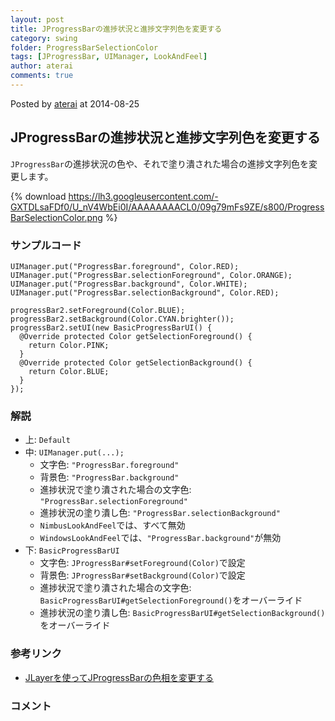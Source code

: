 ```yaml
---
layout: post
title: JProgressBarの進捗状況と進捗文字列色を変更する
category: swing
folder: ProgressBarSelectionColor
tags: [JProgressBar, UIManager, LookAndFeel]
author: aterai
comments: true
---
```


Posted by [aterai](http://terai.xrea.jp/aterai.html) at 2014-08-25

## JProgressBarの進捗状況と進捗文字列色を変更する
`JProgressBar`の進捗状況の色や、それで塗り潰された場合の進捗文字列色を変更します。

{% download https://lh3.googleusercontent.com/-GXTDLsaFDf0/U_nV4WbEi0I/AAAAAAAACL0/09g79mFs9ZE/s800/ProgressBarSelectionColor.png %}

### サンプルコード
<pre class="prettyprint"><code>UIManager.put("ProgressBar.foreground", Color.RED);
UIManager.put("ProgressBar.selectionForeground", Color.ORANGE);
UIManager.put("ProgressBar.background", Color.WHITE);
UIManager.put("ProgressBar.selectionBackground", Color.RED);
</code></pre>

<pre class="prettyprint"><code>progressBar2.setForeground(Color.BLUE);
progressBar2.setBackground(Color.CYAN.brighter());
progressBar2.setUI(new BasicProgressBarUI() {
  @Override protected Color getSelectionForeground() {
    return Color.PINK;
  }
  @Override protected Color getSelectionBackground() {
    return Color.BLUE;
  }
});
</code></pre>


### 解説
- 上: `Default`
- 中: `UIManager.put(...);`
    - 文字色: `"ProgressBar.foreground"`
    - 背景色: `"ProgressBar.background"`
    - 進捗状況で塗り潰された場合の文字色: `"ProgressBar.selectionForeground"`
    - 進捗状況の塗り潰し色: `"ProgressBar.selectionBackground"`
    - `NimbusLookAndFeel`では、すべて無効
    - `WindowsLookAndFeel`では、`"ProgressBar.background"`が無効
- 下: `BasicProgressBarUI`
    - 文字色: `JProgressBar#setForeground(Color)`で設定
    - 背景色: `JProgressBar#setBackground(Color)`で設定
    - 進捗状況で塗り潰された場合の文字色: `BasicProgressBarUI#getSelectionForeground()`をオーバーライド
    - 進捗状況の塗り潰し色: `BasicProgressBarUI#getSelectionBackground()`をオーバーライド

<!-- dummy comment line for breaking list -->

### 参考リンク
- [JLayerを使ってJProgressBarの色相を変更する](http://terai.xrea.jp/Swing/ColorChannelSwapFilter.html)

<!-- dummy comment line for breaking list -->

### コメント
